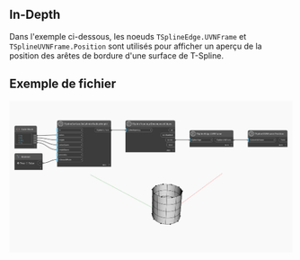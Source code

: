 ## In-Depth
Dans l'exemple ci-dessous, les noeuds `TSplineEdge.UVNFrame` et `TSplineUVNFrame.Position` sont utilisés pour afficher un aperçu de la position des arêtes de bordure d'une surface de T-Spline.


## Exemple de fichier

![Example](./Autodesk.DesignScript.Geometry.TSpline.TSplineEdge.UVNFrame_img.jpg)
